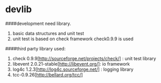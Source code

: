 devlib
======

####development need library.

  1. basic data structures and unit test
  2. unit test is based on check framework check0.9.9 is used

####third party library used:

  1. check 0.9.9[http://sourceforge.net/projects/check/] : unit test library
  2. libevent 2.0.21-stable[http://libevent.org/]: io framework
  3. log4c 1.2.3[http://log4c.sourceforge.net/] : logging library
  4. tcc-0.9.26[http://bellard.org/tcc/] 
